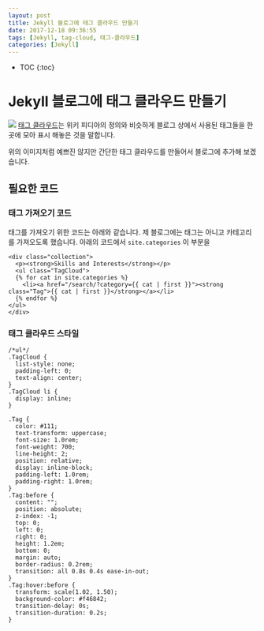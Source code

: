```yaml
---
layout: post
title: Jekyll 블로그에 태그 클라우드 만들기
date: 2017-12-18 09:36:55
tags: [Jekyll, tag-cloud, 태그-클라우드]
categories: [Jekyll]
---
```


* TOC
{:toc}

# Jekyll 블로그에 태그 클라우드 만들기
![](https://upload.wikimedia.org/wikipedia/commons/thumb/a/a7/Web_2.0_Map.svg/1024px-Web_2.0_Map.svg.png)
[태그 클라우드](https://ko.wikipedia.org/wiki/태그_클라우드)는 위키 피디아의 정의와 비슷하게 블로그 상에서 사용된 태그들을 한곳에 모아 표시 해놓은 것을 말합니다.

위의 이미지처럼 예쁘진 않지만 간단한 태그 클라우드를 만들어서 블로그에 추가해 보겠습니다.

## 필요한 코드
### 태그 가져오기 코드
태그를 가져오기 위한 코드는 아래와 같습니다. 제 블로그에는 태그는 아니고 카테고리를 가져오도록 했습니다.
아래의 코드에서 ```site.categories``` 이 부분을

```
<div class="collection">
  <p><strong>Skills and Interests</strong></p>
  <ul class="TagCloud">
  {% for cat in site.categories %}
    <li><a href="/search/?category={{ cat | first }}"><strong class="Tag">{{ cat | first }}</strong></a></li>
  {% endfor %}
</ul>
</div>
```

### 태그 클라우드 스타일

```
/*ul*/
.TagCloud {
  list-style: none;
  padding-left: 0;
  text-align: center;
}
.TagCloud li {
  display: inline;
}

.Tag {
  color: #111;
  text-transform: uppercase;
  font-size: 1.0rem;
  font-weight: 700;
  line-height: 2;
  position: relative;
  display: inline-block;
  padding-left: 1.0rem;
  padding-right: 1.0rem;
}
.Tag:before {
  content: "";
  position: absolute;
  z-index: -1;
  top: 0;
  left: 0;
  right: 0;
  height: 1.2em;
  bottom: 0;
  margin: auto;
  border-radius: 0.2rem;
  transition: all 0.8s 0.4s ease-in-out;
}
.Tag:hover:before {
  transform: scale(1.02, 1.50);
  background-color: #f46842;
  transition-delay: 0s;
  transition-duration: 0.2s;
}
```
